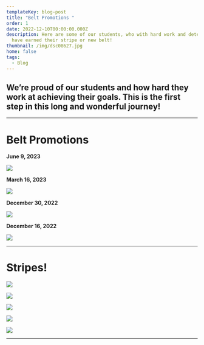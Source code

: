 ```yaml
---
templateKey: blog-post
title: "Belt Promotions "
order: 1
date: 2022-12-10T00:00:00.000Z
description: Here are some of our students, who with hard work and determination
  have earned their stripe or new belt!
thumbnail: /img/dsc08627.jpg
home: false
tags:
  - Blog
---
```

## **We’re proud of our students and how hard they work at achieving their goals. This is the first step in this long and wonderful journey!**

- - -

# **Belt Promotions**

**J﻿une 9, 2023**

![](/img/img-9406.jpg)

**M﻿arch 16, 2023**

![](/img/img-5417.jpg)

**December 30, 2022**

![](/img/img-5418.png)

**D﻿ecember 16, 2022**

![](/img/img-0456.jpg)

- - -

# Stripes!

![](/img/img-5454.jpg)

![](/img/img-5462.jpg)

![](/img/img-3393.jpg)

![](/img/img-4618.jpg)

![](/img/dsc05643.jpg)

- - -